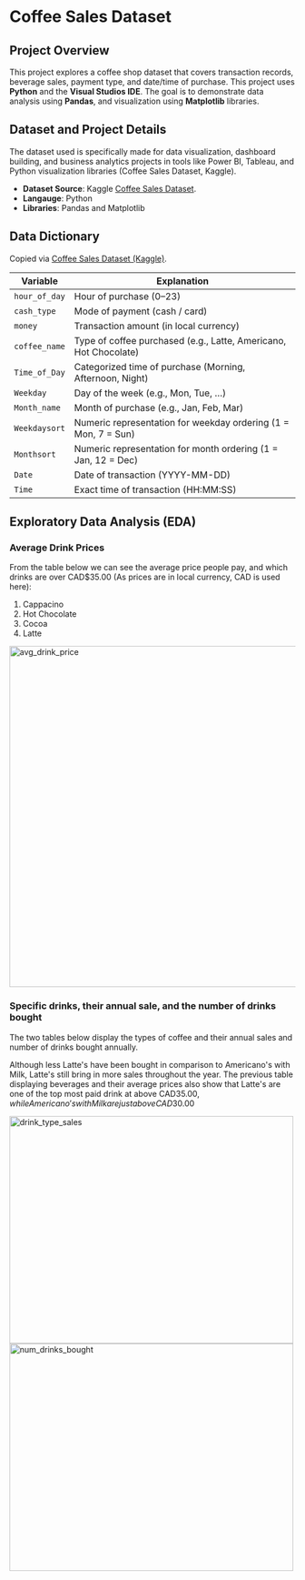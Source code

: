 # Coffee Sales Dataset

## Project Overview
This project explores a coffee shop dataset that covers transaction records, beverage sales, payment type, and date/time of purchase. This project uses **Python** and the **Visual Studios IDE**. The goal is to  demonstrate data analysis using **Pandas**, and visualization using **Matplotlib** libraries.

## Dataset and Project Details

The dataset used is specifically made for data visualization, dashboard building, and business analytics projects in tools like Power BI, Tableau, and Python visualization libraries (Coffee Sales Dataset, Kaggle). 

- **Dataset Source**: Kaggle [Coffee Sales Dataset](https://www.kaggle.com/datasets/navjotkaushal/coffee-sales-dataset).
- **Langauge**: Python
- **Libraries**: Pandas and Matplotlib

## Data Dictionary
Copied via [Coffee Sales Dataset (Kaggle)](https://www.kaggle.com/datasets/navjotkaushal/coffee-sales-dataset).

| **Variable** | **Explanation** |
|--------------|------------------|
| `hour_of_day`| Hour of purchase (0–23) |
| `cash_type`  | Mode of payment (cash / card) |
| `money`      | Transaction amount (in local currency) |
| `coffee_name`| Type of coffee purchased (e.g., Latte, Americano, Hot Chocolate) |
| `Time_of_Day`| Categorized time of purchase (Morning, Afternoon, Night) |
| `Weekday`    | Day of the week (e.g., Mon, Tue, …) |
| `Month_name` | Month of purchase (e.g., Jan, Feb, Mar) |
| `Weekdaysort`| Numeric representation for weekday ordering (1 = Mon, 7 = Sun) |
| `Monthsort`  | Numeric representation for month ordering (1 = Jan, 12 = Dec) |
| `Date`       | Date of transaction (YYYY-MM-DD) |
| `Time`       | Exact time of transaction (HH:MM:SS) |

## Exploratory Data Analysis (EDA)
### Average Drink Prices
From the table below we can see the average price people pay, and which drinks are over CAD$35.00 (As prices are in local currency, CAD is used here): 
  1. Cappacino
  2. Hot Chocolate
  3. Cocoa
  4. Latte
<img width="800" height="600" alt="avg_drink_price" src="https://github.com/user-attachments/assets/7836e831-5ed4-445e-a994-e5d3a2e1250e" />

### Specific drinks, their annual sale, and the number of drinks bought
The two tables below display the types of coffee and their annual sales and number of drinks bought annually. 

Although less Latte's have been bought in comparison to Americano's with Milk, Latte's still bring in more sales throughout the year.
The previous table displaying beverages and their average prices also show that Latte's are one of the top most paid drink at above CAD$35.00, while Americano's with Milk are just above CAD$30.00

<img width="500" height="400" alt="drink_type_sales" src="https://github.com/user-attachments/assets/8f18bd33-76d1-4127-80f4-36917e21adff" /> <img width="500" height="400" alt="num_drinks_bought" src="https://github.com/user-attachments/assets/73ae2328-b952-4d5b-9741-7788a5d447de" />
